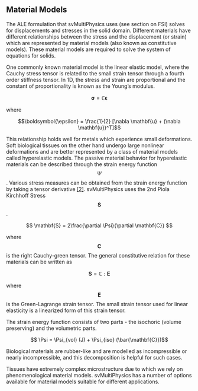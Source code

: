 <h2 id ="user_guide_material_models"> Material Models </h2>
The ALE formulation that svMultiPhysics uses (see section on FSI) solves for displacements and stresses in the solid domain. Different materials have different relationships between the stress and the displacement (or strain) which are represented by material models (also known as constitutive models). These material models are required to solve the system of equations for solids.

One commonly known material model is the linear elastic model, where the Cauchy stress tensor is related to the small strain tensor through a fourth order stiffness tensor. In 1D, the stress and strain are proportional and the constant of proportionality is known as the Young’s modulus. 

$$\boldsymbol{\sigma} = \mathbb{C}\boldsymbol{\epsilon}$$

where 

$$\boldsymbol{\epsilon} = \frac{1}{2} [\nabla \mathbf{u} + (\nabla \mathbf{u})^T]$$

This relationship holds well for metals which experience small deformations. Soft biological tissues on the other hand undergo large nonlinear deformations and are better represented by a class of material models called hyperelastic models. The passive material behavior for hyperelastic materials can be described through the strain energy function $$\Psi$$. Various stress measures can be obtained from the strain energy function by taking a tensor derivative <a href="#ref-2_derive_stress_elasticity">[2]</a>. svMultiPhysics uses the 2nd Piola Kirchhoff Stress $$\mathbf{S}$$.

$$ \mathbf{S} = 2\frac{\partial \Psi}{\partial \mathbf{C}} $$

where $$\mathbf{C}$$ is the right Cauchy-green tensor. The general constitutive relation for these materials can be written as

$$ \mathbf{S} = \mathbb{C}:\mathbf{E}$$

where $$\mathbf{E}$$ is the Green-Lagrange strain tensor. The small strain tensor used for linear elasticity is a linearized form of this strain tensor.

The strain energy function consists of two parts - the isochoric (volume preserving) and the volumetric parts. 

$$ \Psi = \Psi_{vol} (J) + \Psi_{iso} (\bar{\mathbf{C}})$$

Biological materials are rubber-like and are modelled as incompressible or nearly incompressible, and this decomposition is helpful for such cases.

Tissues have extremely complex microstructure due to which we rely on phenomenological material models. svMultiPhysics has a number of options available for material models suitable for different applications.




